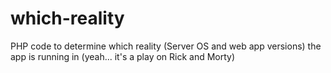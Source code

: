 # which-reality
PHP code to determine which reality (Server OS and web app versions) the app is running in (yeah... it's a play on Rick and Morty)
